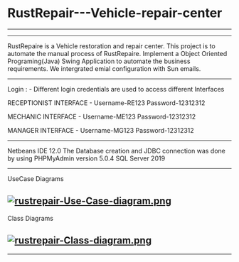 # RustRepair---Vehicle-repair-center

------------------------------------------------------------------------------------
------------------------------------------------------------------------------------

RustRepaire is a Vehicle restoration and repair center. This project is to automate the manual process of RustRepaire. Implement a Object Oriented Programing(Java) Swing Application to automate the business requirements. We intergrated emial configuration with Sun emails.

------------------------------------------------------------------------------------


Login : - Different login credentials are used to access different Interfaces

RECEPTIONIST INTERFACE -
Username-RE123
Password-12312312

MECHANIC INTERFACE -
Username-ME123
Password-12312312

MANAGER INTERFACE -
Username-MG123
Password-12312312

-------------------------------------------------------------------------------------

Netbeans IDE 12.0 
The Database creation and JDBC connection was done by using PHPMyAdmin version 5.0.4
SQL Server 2019

------------------------------------------------------------------------------------
UseCase Diagrams 

[![rustrepair-Use-Case-diagram.png](https://i.postimg.cc/T1twZnqq/rustrepair-Use-Case-diagram.png)](https://postimg.cc/K3gxTkWR)
------------------------------------------------------------------------------------
Class Diagrams 

[![rustrepair-Class-diagram.png](https://i.postimg.cc/Y2dC2fYQ/rustrepair-Class-diagram.png)](https://postimg.cc/ThW6CbkP)
------------------------------------------------------------------------------------
------------------------------------------------------------------------------------

